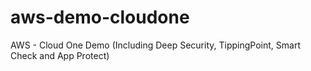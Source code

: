 # aws-demo-cloudone
AWS - Cloud One Demo (Including Deep Security, TippingPoint, Smart Check and App Protect)
